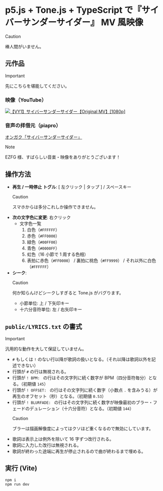# p5.js + Tone.js + TypeScript で『サイバーサンダーサイダー』 MV 風映像

> [!CAUTION]
> 棒人間がいません。

## 元作品

> [!IMPORTANT]
> 先にこちらを堪能してください。

### 映像（YouTube）

[![【VY1】サイバーサンダーサイダー【Original MV】[1080p]](http://img.youtube.com/vi/-4S8C2TyK8U/0.jpg)](https://www.youtube.com/watch?v=-4S8C2TyK8U "【VY1】サイバーサンダーサイダー【Original MV】[1080p]")

### 音声の拝借元（piapro）

[オンガク「サイバーサンダーサイダー」](https://piapro.jp/t/_Anb)

> [!NOTE]
> EZFG 様、すばらしい音楽・映像をありがとうございます！

## 操作方法

-   **再生 / 一時停止 トグル**: [ 左クリック | タップ ] / スペースキー
    > [!CAUTION]
    > スマホからは多分これしか操作できません。
-   **次の文字色に変更**: 右クリック
    -   文字色一覧
        1. 白色（`#FFFFFF`）
        2. 赤色（`#FF0000`）
        3. 緑色（`#00FF00`）
        4. 青色（`#0000FF`）
        5. 虹色（16 小節で 1 周する色相）
        6. 表拍に赤色（`#FF0000`） / 裏拍に桃色（`#FF9999`） / それ以外に白色（`#FFFFFF`）
-   **シーク**:
    > [!CAUTION]
    > 何か知らんけどシークしすぎると Tone.js がバグります。
    -   小節単位: 上 / 下矢印キー
    -   十六分音符単位: 左 / 右矢印キー

## `public/LYRICS.txt` の書式

> [!IMPORTANT]
> 汎用的な動作を大して保証していません。

-   `#` もしくは `!` のない行以降が歌詞の扱いとなる。（それ以降は歌詞以外を記述できない）
-   行頭が `#` の行は無視される。
-   行頭が `! BPM: ` の行はその文字列に続く数字が BPM（四分音符毎分）となる。（初期値 `145`）
-   行頭が `! OFFSET: ` の行はその文字列に続く数字（小数点 `.` を含みうる）が再生のオフセット（秒）となる。（初期値 `0.53`）
-   行頭が `! BLURFADE: ` の行はその文字列に続く数字が映像最初のブラー・フェードのデュレーション（十六分音符）となる。（初期値 `144`）
    > [!CAUTION]
    > ブラーは描画解像度によってはクソほど重くなるので無効にしています。
-   歌詞は表示上は例外を除いて 16 字ずつ改行される。
-   歌詞に入力した改行は無視される。
-   歌詞が終わった途端に再生が停止されるので曲が終わるまで埋める。

## 実行 (Vite)

```
npm i
npm run dev
```
